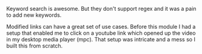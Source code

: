 
Keyword search is awesome. But they don't support regex and it was a pain to add new keywords.

Modified links can have a great set of use cases. Before this module I had a setup that enabled me to click on a youtube link which opened up the video in my desktop media player (mpc). That setup was intricate and a mess so I built this from scratch.


